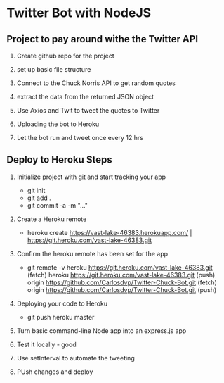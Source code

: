 
# Twitter Bot with NodeJS

## Project to pay around withe the Twitter API


1. Create github repo for the project
2. set up basic file structure
3. Connect to the Chuck Norris API to get random quotes
4. extract the data from the returned JSON object

5. Use Axios and Twit to tweet the quotes to Twitter
6. Uploading the bot to Heroku
7. Let the bot run and tweet once every 12 hrs



## Deploy to Heroku Steps

1. Initialize project with git and start tracking your app
	- git init
	- git add .
	- git commit -a -m "..."

2. Create a Heroku remote
	- heroku create 
		https://vast-lake-46383.herokuapp.com/ 
		| https://git.heroku.com/vast-lake-46383.git

3. Confirm the heroku remote has been set for the app
	- git remote -v
		heroku  https://git.heroku.com/vast-lake-46383.git (fetch)
		heroku  https://git.heroku.com/vast-lake-46383.git (push)
		origin  https://github.com/Carlosdvp/Twitter-Chuck-Bot.git (fetch)
		origin  https://github.com/Carlosdvp/Twitter-Chuck-Bot.git (push)

4. Deploying your code to Heroku
	- git push heroku master

5. Turn basic command-line Node app into an express.js app

6. Test it locally - good

7. Use setInterval to automate the tweeting

8. PUsh changes and deploy
